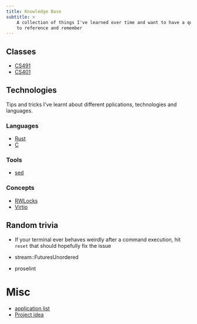 ```yaml
---
title: Knowledge Base
subtitle: >
    A collection of things I've learned over time and want to have a quick way
    to reference and remember
---
```


## Classes

- [CS491](classes/cs491)
- [CS401](classes/CS401)

## Technologies

Tips and tricks I've learnt about different pplications, technologies and
languages.

### Languages

- [Rust](technologies/languages/rust)
- [C](technologies/languages/c)

### Tools

- [sed](sed)

### Concepts

- [RWLocks](technologies/concepts/rwlocks)
- [Virtio](technologies/concepts/virtio)


## Random trivia

* If your terminal ever behaves weirdly after a command execution, hit `reset`
  that should hopefully fix the issue

* stream::FuturesUnordered
* proselint

# Misc

- [application list](application-list)
- [Project idea](Project-idea)

